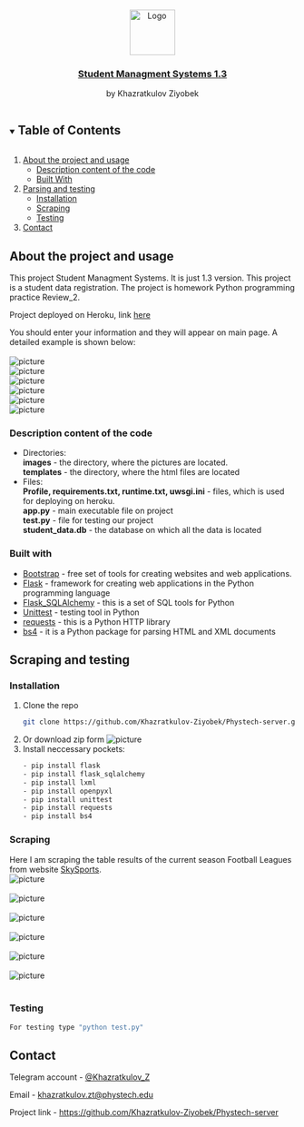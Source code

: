 <!-- PROJECT LOGO -->
<br />
<p align="center">
  <a href="#">
    <img src="images/logo.png" alt="Logo" width="80" height="80">
  </a>

  <a href="https://phystech-server.herokuapp.com/home">
    <h3 align="center">Student Managment Systems 1.3</h3>
  </a>
  <p align="center">
    by Khazratkulov Ziyobek
    <br />
    
  </p>
</p>

<!-- TABLE OF CONTENTS -->
<details open="open">
  <summary><h2 style="display: inline-block">Table of Contents</h2></summary>
  <ol>
    <li>
      <a href="#about-the-project-and-usage">About the project and usage</a>
      <ul>
        <li><a href="#description-content-of-the-code">Description content of the code</a></li>
        <li><a href="#built-with">Built With</a></li>
      </ul>
    </li>
    <li>
      <a href="#parsing-and-testing">Parsing and testing</a>
      <ul>
        <li><a href="#installation">Installation</a></li>
        <li><a href="#scraping">Scraping</a></li>
        <li><a href="#testing">Testing</a></li>
      </ul>
    </li>
    <li><a href="#contact">Contact</a></li>
  </ol>
</details>



<!-- ABOUT THE PROJECT -->
## About the project and usage


This project Student Managment Systems. It is just 1.3 version. This project is a student data registration. The project is homework Python programming practice Review_2.

Project deployed on Heroku, link <a href="https://phystech-server.herokuapp.com/home">here</a>

You should enter your information and they will appear on main page. A detailed example is shown below:\
<br>
![picture](images/Screenshot_1.png)
<br>
![picture](images/Screenshot_2.png)
<br>
![picture](images/Screenshot_3.png)
<br>
![picture](images/Screenshot_4.png)
<br>
![picture](images/Screenshot_5.png)
<br>
![picture](images/Screenshot_6.png)
<br>

### Description content of the code
* Directories:\
    <b>images</b> - the directory, where the pictures are located.\
    <b>templates</b> - the directory, where the html files are located
* Files:\
    <b>Profile, requirements.txt, runtime.txt, uwsgi.ini</b> - files, which is used for deploying on heroku.\
    <b>app.py</b> - main executable file on project\
    <b>test.py</b> - file for testing our project\
    <b>student_data.db</b> - the database on which all the data is located



### Built with
* [Bootstrap](https://getbootstrap.com) - free set of tools for creating websites and web applications.
* [Flask](https://palletsprojects.com/p/flask/) - framework for creating web applications in the Python programming language
* [Flask_SQLAlchemy](https://flask-sqlalchemy.palletsprojects.com/en/2.x/) - this is a set of SQL tools for Python
* [Unittest](https://docs.python.org/3/library/unittest.html) - testing tool in Python
* [requests](https://pypi.org/project/requests/) - this is a Python HTTP library
* [bs4](https://pypi.org/project/beautifulsoup4/) - it is a Python package for parsing HTML and XML documents


<!-- SCRAPING AND TESTING -->
## Scraping and testing

### Installation

1. Clone the repo
   ```sh
   git clone https://github.com/Khazratkulov-Ziyobek/Phystech-server.git
   ```
2. Or download zip form
    ![picture](images/Screenshot4.png)
3. Install neccessary pockets:
    ```sh
    - pip install flask
    - pip install flask_sqlalchemy
    - pip install lxml
    - pip install openpyxl
    - pip install unittest
    - pip install requests
    - pip install bs4
    ```
### Scraping
Here I am scraping the table results of the current season Football Leagues from website [SkySports](https://www.skysports.com/). 
<br>
![picture](images/Screenshot_7.png)
<br>
<br>
![picture](images/Screenshot_8.png)
<br>
<br>
![picture](images/Screenshot_9.png)
<br>
<br>
![picture](images/Screenshot_10.png)
<br>
<br>
![picture](images/Screenshot_11.png)
<br>
<br>
![picture](images/Screenshot_12.png)
<br>
<br>

### Testing
```sh
For testing type "python test.py"
```
</details>



<!-- CONTACT -->
## Contact

Telegram account  - [@Khazratkulov_Z](https://web.telegram.org/#/login)

Email - [khazratkulov.zt@phystech.edu]()

Project link - https://github.com/Khazratkulov-Ziyobek/Phystech-server
</details>